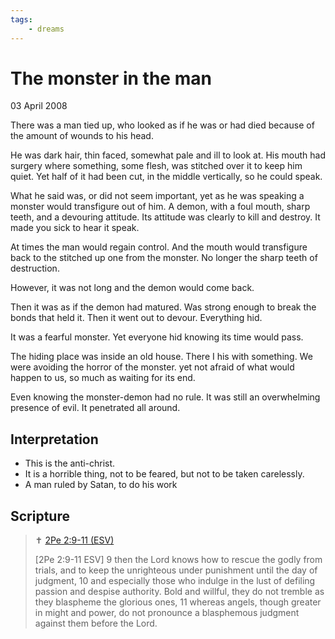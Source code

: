 ```yaml
---
tags:
    - dreams
---
```


# The monster in the man

03 April 2008

There was a man tied up, who looked as if he was or had died because of the amount of wounds to his head.

He was dark hair, thin faced, somewhat pale and ill to look at. His mouth had surgery where something, 
some flesh, was stitched over it to keep him quiet. Yet half of it had been cut, in the middle vertically, so he could speak.

What he said was, or did not seem important, yet as he was speaking a monster would transfigure out of him. 
A demon, with a foul mouth, sharp teeth, and a devouring attitude. Its attitude was clearly to kill and destroy.
It made you sick to hear it speak.

At times the man would regain control. And the mouth would transfigure back to the stitched up one from the monster.
No longer the sharp teeth of destruction.

However, it was not long and the demon would come back.

Then it was as if the demon had matured. Was strong enough to break the bonds that held it.
Then it went out to devour. Everything hid.

It was a fearful monster. Yet everyone hid knowing its time would pass.

The hiding place was inside an old house. There I his with something. We were avoiding the horror of the
monster. yet not afraid of what would happen to us, so much as waiting for its end.

Even knowing the monster-demon had no rule. It was still an overwhelming presence of evil. It penetrated all around.

## Interpretation

- This is the anti-christ.
- It is a horrible thing, not to be feared, but not to be taken carelessly.
- A man ruled by Satan, to do his work

## Scripture

> ✝️ [2Pe 2:9-11 (ESV)](https://www.blueletterbible.org/esv/2Pe/2/9-11)
>
> [2Pe 2:9-11 ESV] 9 then the Lord knows how to rescue the godly from trials, and to keep the unrighteous under punishment until the day of judgment, 10 and especially those who indulge in the lust of defiling passion and despise authority. Bold and willful, they do not tremble as they blaspheme the glorious ones, 11 whereas angels, though greater in might and power, do not pronounce a blasphemous judgment against them before the Lord.
